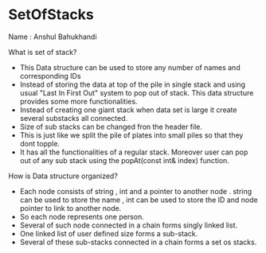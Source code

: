 # SetOfStacks
Name : Anshul Bahukhandi

What is set of stack?

- This Data structure can be used to store any number of names and corresponding IDs
- Instead of storing the data at top of the pile in single stack and using usual "Last In First Out" 
  system to pop out of stack. This data structure provides some more functionalities.
- Instead of creating one giant stack when data set is large it create several substacks all connected.
- Size of sub stacks can be changed fron the header file.
- This is just like we split the pile of plates into small piles so that they dont topple.
- It has all the functionalities of a regular stack. Moreover user can pop out of any sub stack
  using the popAt(const int& index) function.  

How is Data structure organized?

- Each node consists of string , int and a pointer to another node . string can be used to store the 
  name , int can be used to store the ID and node pointer to link to another node.
- So each node represents one person.
- Several of such node connected in a chain forms singly linked list.
- One linked list of user defined size forms a sub-stack.
- Several of these sub-stacks connected in a chain forms a set os stacks.
